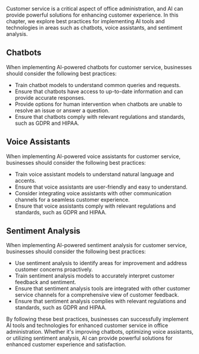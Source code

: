 
Customer service is a critical aspect of office administration, and AI can provide powerful solutions for enhancing customer experience. In this chapter, we explore best practices for implementing AI tools and technologies in areas such as chatbots, voice assistants, and sentiment analysis.

Chatbots
--------

When implementing AI-powered chatbots for customer service, businesses should consider the following best practices:

* Train chatbot models to understand common queries and requests.
* Ensure that chatbots have access to up-to-date information and can provide accurate responses.
* Provide options for human intervention when chatbots are unable to resolve an issue or answer a question.
* Ensure that chatbots comply with relevant regulations and standards, such as GDPR and HIPAA.

Voice Assistants
----------------

When implementing AI-powered voice assistants for customer service, businesses should consider the following best practices:

* Train voice assistant models to understand natural language and accents.
* Ensure that voice assistants are user-friendly and easy to understand.
* Consider integrating voice assistants with other communication channels for a seamless customer experience.
* Ensure that voice assistants comply with relevant regulations and standards, such as GDPR and HIPAA.

Sentiment Analysis
------------------

When implementing AI-powered sentiment analysis for customer service, businesses should consider the following best practices:

* Use sentiment analysis to identify areas for improvement and address customer concerns proactively.
* Train sentiment analysis models to accurately interpret customer feedback and sentiment.
* Ensure that sentiment analysis tools are integrated with other customer service channels for a comprehensive view of customer feedback.
* Ensure that sentiment analysis complies with relevant regulations and standards, such as GDPR and HIPAA.

By following these best practices, businesses can successfully implement AI tools and technologies for enhanced customer service in office administration. Whether it's improving chatbots, optimizing voice assistants, or utilizing sentiment analysis, AI can provide powerful solutions for enhanced customer experience and satisfaction.
